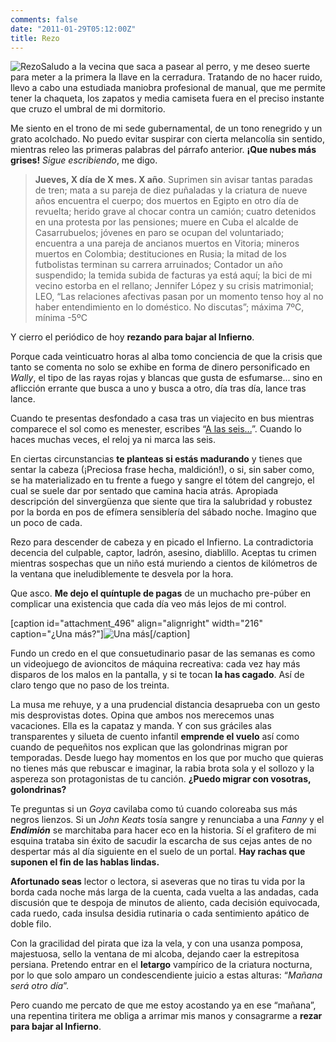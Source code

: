 ```yaml
---
comments: false
date: "2011-01-29T05:12:00Z"
title: Rezo
---
```


![](http://www.dmbnader.es/contenido/uploads/2011/01/Fuego.jpg "Rezo")Saludo
a la vecina que saca a pasear al perro, y me deseo suerte para meter a
la primera la llave en la cerradura. Tratando de no hacer ruido, llevo a
cabo una estudiada maniobra profesional de manual, que me permite tener
la chaqueta, los zapatos y media camiseta fuera en el preciso instante
que cruzo el umbral de mi dormitorio.

Me siento en el trono de mi sede gubernamental, de un tono renegrido y
un grato acolchado. No puedo evitar suspirar con cierta melancolía sin
sentido, mientras releo las primeras palabras del párrafo anterior.
**¡Que nubes más grises!** *Sigue escribiendo*, me digo.

> **Jueves, X día de X mes. X año**. Suprimen sin avisar tantas paradas
> de tren; mata a su pareja de diez puñaladas y la criatura de nueve
> años encuentra el cuerpo; dos muertos en Egipto en otro día de
> revuelta; herido grave al chocar contra un camión; cuatro detenidos en
> una protesta por las pensiones; muere en Cuba el alcalde de
> Casarrubuelos; jóvenes en paro se ocupan del voluntariado; encuentra a
> una pareja de ancianos muertos en Vitoria; mineros muertos en
> Colombia; destituciones en Rusia; la mitad de los futbolistas terminan
> su carrera arruinados; Contador un año suspendido; la temida subida de
> facturas ya está aquí; la bici de mi vecino estorba en el rellano;
> Jennifer López y su crisis matrimonial; LEO, “Las relaciones afectivas
> pasan por un momento tenso hoy al no haber entendimiento en lo
> doméstico. No discutas”; máxima 7ºC, mínima -5ºC

Y cierro el periódico de hoy **rezando para bajar al Infierno**.

Porque cada veinticuatro horas al alba tomo conciencia de que la crisis
que tanto se comenta no solo se exhibe en forma de dinero personificado
en *Wally*, el tipo de las rayas rojas y blancas que gusta de
esfumarse... sino en aflicción errante que busca a uno y busca a otro,
día tras día, lance tras lance.<!--more-->

Cuando te presentas desfondado a casa tras un viajecito en bus mientras
comparece el sol como es menester, escribes “[A las
seis...](http://www.dmbnader.es/a-las-seis/)”. Cuando lo haces muchas
veces, el reloj ya ni marca las seis.

En ciertas circunstancias **te planteas si estás madurando** y tienes
que sentar la cabeza (¡Preciosa frase hecha, maldición!), o si, sin
saber como, se ha materializado en tu frente a fuego y sangre el tótem
del cangrejo, el cual se suele dar por sentado que camina hacia atrás.
Apropiada descripción del sinvergüenza que siente que tira la salubridad
y robustez por la borda en pos de efímera sensiblería del sábado noche.
Imagino que un poco de cada.

Rezo para descender de cabeza y en picado el Infierno. La contradictoria
decencia del culpable, captor, ladrón, asesino, diablillo. Aceptas tu
crimen mientras sospechas que un niño está muriendo a cientos de
kilómetros de la ventana que ineludiblemente te desvela por la hora.

Que asco. **Me dejo el quíntuple de pagas** de un muchacho pre-púber en
complicar una existencia que cada día veo más lejos de mi control.

[caption id="attachment\_496" align="alignright" width="216"
caption="¿Una
más?"]![](http://www.dmbnader.es/contenido/uploads/2011/01/Una-más-300x243.jpg "Una más")[/caption]

Fundo un credo en el que consuetudinario pasar de las semanas es como un
videojuego de avioncitos de máquina recreativa: cada vez hay más
disparos de los malos en la pantalla, y si te tocan **la has cagado**.
Así de claro tengo que no paso de los treinta.

La musa me rehuye, y a una prudencial distancia desaprueba con un gesto
mis desprovistas dotes. Opina que ambos nos merecemos unas vacaciones.
Ella es la capataz y manda. Y con sus gráciles alas transparentes y
silueta de cuento infantil **emprende el vuelo** así como cuando de
pequeñitos nos explican que las golondrinas migran por temporadas. Desde
luego hay momentos en los que por mucho que quieras no tienes más que
rebuscar e imaginar, la rabia brota sola y el sollozo y la aspereza son
protagonistas de tu canción. **¿Puedo migrar con vosotras,
golondrinas?**

Te preguntas si un *Goya* cavilaba como tú cuando coloreaba sus más
negros lienzos. Si un *John Keats* tosía sangre y renunciaba a una
*Fanny* y el ***Endimión*** se marchitaba para hacer eco en la historia.
Sí el grafitero de mi esquina trataba sin éxito de sacudir la escarcha
de sus cejas antes de no despertar más al día siguiente en el suelo de
un portal. **Hay rachas que suponen el fin de las hablas lindas.**

**Afortunado seas** lector o lectora, si aseveras que no tiras tu vida
por la borda cada noche más larga de la cuenta, cada vuelta a las
andadas, cada discusión que te despoja de minutos de aliento, cada
decisión equivocada, cada ruedo, cada insulsa desidia rutinaria o cada
sentimiento apático de doble filo.

Con la gracilidad del pirata que iza la vela, y con una usanza pomposa,
majestuosa, sello la ventana de mi alcoba, dejando caer la estrepitosa
persiana. Pretendo entrar en el **letargo** vampírico de la criatura
nocturna, por lo que solo amparo un condescendiente juicio a estas
alturas: “*Mañana será otro día*”.

Pero cuando me percato de que me estoy acostando ya en ese “mañana”, una
repentina tiritera me obliga a arrimar mis manos y consagrarme a **rezar
para bajar al Infierno**.

